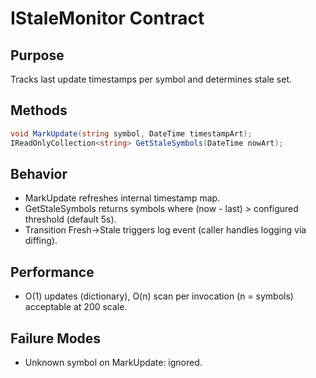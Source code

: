 # IStaleMonitor Contract

## Purpose

Tracks last update timestamps per symbol and determines stale set.

## Methods

```csharp
void MarkUpdate(string symbol, DateTime timestampArt);
IReadOnlyCollection<string> GetStaleSymbols(DateTime nowArt);
```

## Behavior

- MarkUpdate refreshes internal timestamp map.
- GetStaleSymbols returns symbols where (now - last) > configured threshold (default 5s).
- Transition Fresh→Stale triggers log event (caller handles logging via diffing).

## Performance

- O(1) updates (dictionary), O(n) scan per invocation (n = symbols) acceptable at 200 scale.

## Failure Modes

- Unknown symbol on MarkUpdate: ignored.
